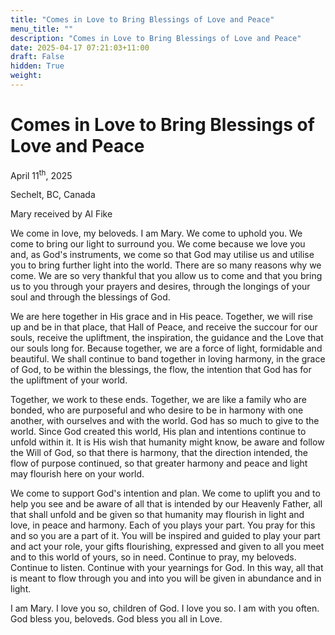```yaml
---
title: "Comes in Love to Bring Blessings of Love and Peace"
menu_title: ""
description: "Comes in Love to Bring Blessings of Love and Peace"
date: 2025-04-17 07:21:03+11:00
draft: False
hidden: True
weight:
---
```

# Comes in Love to Bring Blessings of Love and Peace

April 11<sup>th</sup>, 2025

Sechelt, BC, Canada

Mary received by Al Fike

We come in love, my beloveds. I am Mary. We come to uphold you. We come to bring our light to surround you. We come because we love you and, as God's instruments, we come so that God may utilise us and utilise you to bring further light into the world. There are so many reasons why we come. We are so very thankful that you allow us to come and that you bring us to you through your prayers and desires, through the longings of your soul and through the blessings of God.

We are here together in His grace and in His peace. Together, we will rise up and be in that place, that Hall of Peace, and receive the succour for our souls, receive the upliftment, the inspiration, the guidance and the Love that our souls long for. Because together, we are a force of light, formidable and beautiful. We shall continue to band together in loving harmony, in the grace of God, to be within the blessings, the flow, the intention that God has for the upliftment of your world.

Together, we work to these ends. Together, we are like a family who are bonded, who are purposeful and who desire to be in harmony with one another, with ourselves and with the world. God has so much to give to the world. Since God created this world, His plan and intentions continue to unfold within it. It is His wish that humanity might know, be aware and follow the Will of God, so that there is harmony, that the direction intended, the flow of purpose continued, so that greater harmony and peace and light may flourish here on your world.

We come to support God's intention and plan. We come to uplift you and to help you see and be aware of all that is intended by our Heavenly Father, all that shall unfold and be given so that humanity may flourish in light and love, in peace and harmony. Each of you plays your part. You pray for this and so you are a part of it. You will be inspired and guided to play your part and act your role, your gifts flourishing, expressed and given to all you meet and to this world of yours, so in need. Continue to pray, my beloveds. Continue to listen. Continue with your yearnings for God. In this way, all that is meant to flow through you and into you will be given in abundance and in light.

I am Mary. I love you so, children of God. I love you so. I am with you often. God bless you, beloveds. God bless you all in Love.
